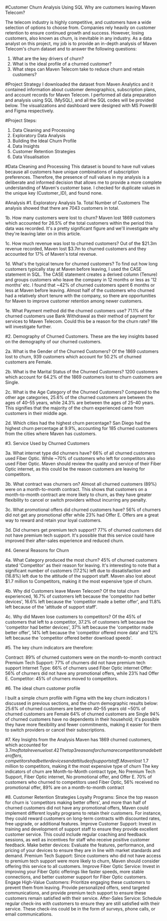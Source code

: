#Customer Churn Analysis Using SQL
Why are customers leaving Maven Telecom?

The telecom industry is highly competitive, and customers have a wide selection of options to choose from. Companies rely heavily on customer retention to ensure continued growth and success. However, losing customers, also known as churn, is inevitable in any industry. As a data analyst on this project, my job is to provide an in-depth analysis of Maven Telecom's churn dataset and to answer the following questions:

1. What are the key drivers of churn?
2. What is the ideal profile of a churned customer?
3. What steps can Maven Telecom take to reduce churn and retain customers?

#Project Strategy
I downloaded the dataset from Maven Analytics and it contained information about customer demographics, subscription plans, and account records for Maven Telecom. I performed all data preparation and analysis using SQL (MySQL), and all the SQL codes will be provided below. The visualizations and dashboard were designed with MS PowerBI and Figma respectively.

#Project Steps:
1. Data Cleaning and Processing
2. Exploratory Data Analysis
3. Building the Ideal Churn Profile
4. Data Insights
5. Customer Retention Strategies
6. Data Visualisation

#Data Cleaning and Processing
This dataset is bound to have null values because all customers have unique combinations of subscription preferences. Therefore, the presence of null values in my analysis is a deliberate and informed decision that allows me to provide a more complete understanding of Maven's customer base.
I checked for duplicate values in the unique key (Customer_ID), and found none.


#Analysis
#1. Exploratory Analysis
1a. Total Number of Customers
The analysis showed that there are 7043 customers in total.

1b. How many customers were lost to churn?
Maven lost 1869 customers which accounted for 26.5% of the total customers within the period this data was recorded. It's a pretty significant figure and we'll investigate why they're leaving later on in this article.

1c. How much revenue was lost to churned customers?
Out of the $21.3m revenue recorded, Maven lost $3.7m to churned customers and they accounted for 17% of Maven's total revenue.

1d. What's the typical tenure for churned customers?
To find out how long customers typically stay at Maven before leaving, I used the CASE statement in SQL. The CASE statement creates a derived column (Tenure) and groups customers who leave the company in 12 months or less as '12 months' etc.
I found that ~42% of churned customers spent 6 months or less at Maven before leaving.
Almost half of the customers who churned had a relatively short tenure with the company, so there are opportunities for Maven to improve customer retention among newer customers.

1e. What Payment method did the churned customers use?
71.1% of the churned customers use Bank Withdrawal as their method of payment for services to Maven Telecom. Could this be a reason for the churn rate? We will investigate further.


#2. Demography of Churned Customers.
These are the key insights based on the demography of our churned customers.

2a. What is the Gender of the Churned Customers?
Of the 1869 customers lost to churn, 939 customers which account for 50.2% of churned customers are Female.

2b. What is the Marital Status of the Churned Customers?
1200 customers which account for 64.2% of the 1869 customers lost to churn customers are Single.

2c. What is the Age Category of the Churned Customers?
Compared to the other age categories, 25.6% of the churned customers are between the ages of 40–55 years, while 24.3% are between the ages of 25–40 years. This signifies that the majority of the churn experienced came from customers in their middle age.

2d. Which cities had the highest churn percentage?
San Diego had the highest churn percentage at 9.9%, accounting for 185 churned customers from the cities where Maven has customers.


#3. Service Used by Churned Customers

3a. What internet type did churners have?
66% of all churned customers used Fiber Optic. While ~70% of customers who left for competitors also used Fiber Optic. Maven should review the quality and service of their Fiber Optic internet, as this could be the reason customers are leaving for competitors.

3b. What contract was churners on?
Almost all churned customers (89%) were on a month-to-month contract.
This shows that customers on a month-to-month contract are more likely to churn, as they have greater flexibility to cancel or switch providers without incurring any penalty.

3c. What promotional offers did churned customers have?
56% of churners did not get any promotional offer while 23% had Offer E. Offers are a great way to reward and retain your loyal customers.

3d. Did churners get premium tech support?
77% of churned customers did not have premium tech support. It's possible that this service could have improved their after-sales experience and reduced churn.


#4. General Reasons for Churn

4a. What Category produced the most churn?
45% of churned customers stated 'Competitor' as their reason for leaving. It's interesting to note that a significant number of customers (17.2%) left due to dissatisfaction and (16.8%) left due to the attitude of the support staff. Maven also lost about $1.7 million to Competitors, making it the most expensive type of churn.

4b. Why did Customers leave Maven Telecom?
Of the total churn experienced, 16.7% of customers left because the 'competitor had better devices', 16.6% left because the 'competitor made a better offer', and 11.8% left because of the 'attitude of support staff'.

4c. Why did Maven lose customers to competitors?
Of the 45% of customers that left to a competitor, 37.2% of customers left because the 'competitor had better devices', 37% left because the 'competitor made better offer', 14% left because the 'competitor offered more data' and 12% left because the 'competitor offered better download speeds'.


#5. The key churn indicators are therefore:

Contract: 89% of churned customers were on the month-to-month contract
Premium Tech Support: 77% of churners did not have premium tech support
Internet Type: 66% of churners used Fiber Optic internet
Offer: 56% of churners did not have any promotional offers, while 23% had Offer E.
Competitor: 45% of churners moved to competitors.

#6. The ideal churn customer profile

I built a simple churn profile with Figma with the key churn indicators I discussed in previous sections, and the churn demographic results below:
25.6% of churned customers are between 40–55 years old
~50% of churned customers are Female
64% of churned customers are Single
94% of churned customers have no dependents in their household; it's possible they have more flexibility and fewer commitments, making it easier for them to switch providers or cancel their subscriptions.


#7. Key Insights from the Analysis
Maven has 1869 churned customers, which accounted for $3.7m of total revenue lost.
42% of churned customers only stayed for 6 months or less.
The top 3 reasons for churn are competitors made better offers, competitors had better devices and attitude of support staff.
Maven lost ~$1.7 million to competitors, making it the most expensive type of churn
The key indicators of churn are Month-to-Month contract type, No Premium Tech Support, Fiber Optic internet, No promotional offer, and Offer E.
70% of customers who churned to competitors used Fiber Optic, 56% received no promotional offer, 89% are on a month-to-month contract

#8. Customer Retention Strategies
Loyalty Programs: Since the top reason for churn is 'competitors making better offers', and more than half of churned customers did not have any promotional offers, Maven could implement different loyalty programs to retain their customers. For instance, they could reward customers on long-term contracts with discounted rates, free upgrade, or additional features.
Improve Customer Support: Invest in training and development of support staff to ensure they provide excellent customer service. This could include regular coaching and feedback sessions, as well as incentives for staff who receive positive customer feedback.
Make better devices: Evaluate the features, performance, and pricing of your devices to ensure they are in line with market standards and demand.
Premium Tech Support: Since customers who did not have access to premium tech support were more likely to churn, Maven should consider offering this service to all customers.
Improve Fiber Optic Service: Invest in improving your Fiber Optic offerings like faster speeds, more stable connections, and better customer support for Fiber Optic customers.
Engage High-Value Customers: Prioritize engaging these customers to prevent them from leaving. Provide personalized offers, send targeted communications, and provide premium tech support to ensure these customers remain satisfied with their service.
After-Sales Service: Schedule regular check-ins with customers to ensure they are still satisfied with their service. These check-ins could be in the form of surveys, phone calls, or email communications.
